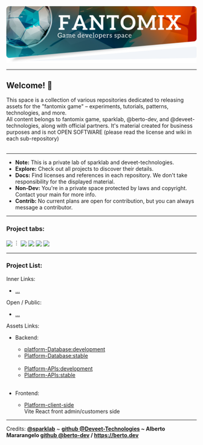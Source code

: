 <img src="https://raw.githubusercontent.com/fantomix-hub/.github/main/COLLECTION.BANNER.png">

---

## Welcome! 🎉

This space is a collection of various repositories dedicated to releasing assets for the "fantomix game" – experiments, tutorials, patterns, technologies, and more.<br>
All content belongs to fantomix game, sparklab, @berto-dev, and @deveet-technologies, along with official partners. It's material created for business purposes and is not OPEN SOFTWARE (please read the license and wiki in each sub-repository)<br><br>

---

- <b>Note:</b> This is a private lab of sparklab and deveet-technologies.
- <b>Explore:</b> Check out all projects to discover their details.
- <b>Docs:</b> Find licenses and references in each repository. We don't take responsibility for the displayed material.
- <b>Non-Dev:</b> You're in a private space protected by laws and copyright. Contact your main for more info.
- <b>Contrib:</b> No current plans are open for contribution, but you can always message a contributor.


---

### Project tabs:

[<sub>![](https://img.shields.io/badge/ALL_REPOSITORIES-lavender.svg)</sub>](https://github.com/orgs/fantomix-hub/repositories?q=&sort=name) ︙ [<sub>![](https://img.shields.io/badge/EXPERIMENTS-lavender.svg)</sub>](https://github.com/search?q=topic%3Aexperiments+org%3Afantomix-hub&type=Repositories) [<sub>![](https://img.shields.io/badge/RESOURCES-lavender.svg)</sub>](https://github.com/search?q=topic%3Aresources+org%3Afantomix-hub&type=Repositories) [<sub>![](https://img.shields.io/badge/TUTORIALS-lavender.svg)</sub>](https://github.com/search?q=topic%3Atutorial+org%3Afantomix-hub&type=Repositories) [<sub>![](https://img.shields.io/badge/SCRIPTS-lavender.svg)</sub>](https://github.com/search?q=topic%3Ascript+org%3Afantomix-hub&type=Repositories) </b>

---

### Project List:

Inner Links:
  - [...]()

Open / Public:
  - [...]()

Assets Links:

  - Backend:<br>
    - [platform-Database:development](https://github.com/fantomix-hub/platform-database/tree/development)
    - [Platform-Database:stable](https://github.com/fantomix-hub/platform-database)<br><br>
    - [Platform-APIs:development](https://github.com/fantomix-hub/backend.platform.apis/tree/development)
    - [Platform-APIs:stable](https://github.com/fantomix-hub/backend.platform.apis)<br><br>

  - Frontend:
    - [Platform-client-side](https://github.com/fantomix-hub/frontend)<br>Vite React front admin/customers side<br>

---

<span>Credits: </span> <b><a href="">@sparklab</a></b> ~ <b><a href="https://github.com/berto-dev">github @Deveet-Technologies</a> ~ Alberto Mararangelo <b><a href="https://github.com/berto-dev">github @berto-dev</a> / <a href="https://berto.dev">https://berto.dev</a></b>
